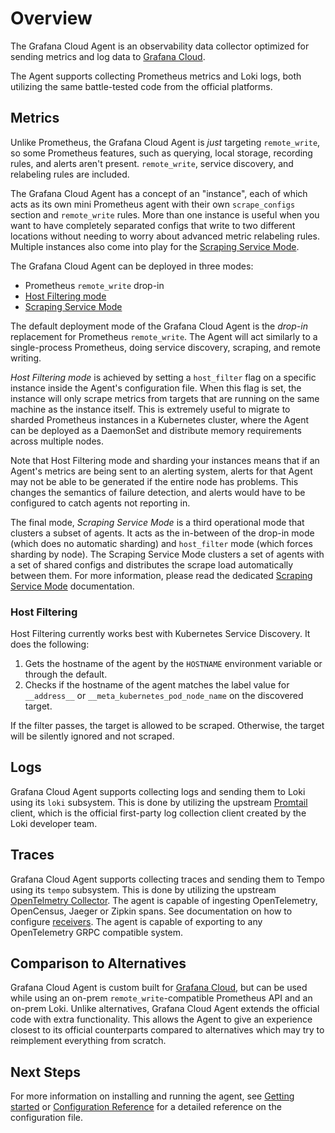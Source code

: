 # Overview

The Grafana Cloud Agent is an observability data collector optimized for sending
metrics and log data to [Grafana Cloud](https://grafana.com/products/cloud).

The Agent supports collecting Prometheus metrics and Loki logs, both utilizing
the same battle-tested code from the official platforms.

## Metrics

Unlike Prometheus, the Grafana Cloud Agent is _just_ targeting `remote_write`,
so some Prometheus features, such as querying, local storage, recording rules,
and alerts aren't present. `remote_write`, service discovery, and relabeling
rules are included.

The Grafana Cloud Agent has a concept of an "instance", each of which acts as
its own mini Prometheus agent with their own `scrape_configs` section and
`remote_write` rules. More than one instance is useful when you want to have
completely separated configs that write to two different locations without
needing to worry about advanced metric relabeling rules. Multiple instances also
come into play for the [Scraping Service Mode](./scraping-service.md).

The Grafana Cloud Agent can be deployed in three modes:

- Prometheus `remote_write` drop-in
- [Host Filtering mode](#host-filtering)
- [Scraping Service Mode](./scraping-service.md)

The default deployment mode of the Grafana Cloud Agent is the _drop-in_
replacement for Prometheus `remote_write`. The Agent will act similarly to a
single-process Prometheus, doing service discovery, scraping, and remote
writing.

_Host Filtering mode_ is achieved by setting a `host_filter` flag on a specific
instance inside the Agent's configuration file. When this flag is set, the
instance will only scrape metrics from targets that are running on the same
machine as the instance itself. This is extremely useful to migrate to sharded
Prometheus instances in a Kubernetes cluster, where the Agent can be deployed as
a DaemonSet and distribute memory requirements across multiple nodes.

Note that Host Filtering mode and sharding your instances means that if an
Agent's metrics are being sent to an alerting system, alerts for that Agent may
not be able to be generated if the entire node has problems. This changes the
semantics of failure detection, and alerts would have to be configured to catch
agents not reporting in.

The final mode, _Scraping Service Mode_ is a third operational mode that
clusters a subset of agents. It acts as the in-between of the drop-in mode
(which does no automatic sharding) and `host_filter` mode (which forces sharding
by node). The Scraping Service Mode clusters a set of agents with a set of
shared configs and distributes the scrape load automatically between them. For
more information, please read the dedicated
[Scraping Service Mode](./scraping-service.md) documentation.

### Host Filtering

Host Filtering currently works best with Kubernetes Service Discovery. It does
the following:

1. Gets the hostname of the agent by the `HOSTNAME` environment variable or
   through the default.
2. Checks if the hostname of the agent matches the label value for `__address__`
   or `__meta_kubernetes_pod_node_name` on the discovered target.

If the filter passes, the target is allowed to be scraped. Otherwise, the target
will be silently ignored and not scraped.

## Logs

Grafana Cloud Agent supports collecting logs and sending them to Loki using its
`loki` subsystem. This is done by utilizing the upstream
[Promtail](https://grafana.com/docs/loki/latest/clients/promtail/) client, which
is the official first-party log collection client created by the Loki
developer team.

## Traces

Grafana Cloud Agent supports collecting traces and sending them to Tempo using its
`tempo` subsystem. This is done by utilizing the upstream [OpenTelmetry Collector](https://github.com/open-telemetry/opentelemetry-collector).
The agent is capable of ingesting OpenTelemetry, OpenCensus, Jaeger or Zipkin spans.
See documentation on how to configure [receivers](./configuration-reference.md#tempo_config).
The agent is capable of exporting to any OpenTelemetry GRPC compatible system.

## Comparison to Alternatives

Grafana Cloud Agent is custom built for [Grafana Cloud](https://grafana.com/products/cloud/),
but can be used while using an on-prem `remote_write`-compatible Prometheus API
and an on-prem Loki. Unlike alternatives, Grafana Cloud Agent extends the
official code with extra functionality. This allows the Agent to give an
experience closest to its official counterparts compared to alternatives which
may try to reimplement everything from scratch.

## Next Steps

For more information on installing and running the agent, see
[Getting started](./getting-started.md) or
[Configuration Reference](./configuration-reference.md) for a detailed reference
on the configuration file.

